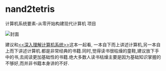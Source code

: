 # nand2tetris

计算机系统要素-从零开始构建现代计算机 项目

![封面](https://github.com/ytzys/nand2tetris/blob/master/1.jpg)

建议和[<<深入理解计算机系统>>](https://github.com/pengliheng/cs-app3e)这本一起看, 一本自下而上讲述计算机,另一本自上而下讲述计算机.都是非常经典的书籍.同时,觉得读书很枯燥的童鞋,建议放下手中的书,去阅读更加基础性的书籍.绝大多数人读书枯燥主要是因为基础知识掌握的不够好,而并非书籍本身讲的不好.
